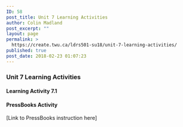 ```yaml
---
ID: 58
post_title: Unit 7 Learning Activities
author: Colin Madland
post_excerpt: ""
layout: page
permalink: >
  https://create.twu.ca/ldrs501-su18/unit-7-learning-activities/
published: true
post_date: 2018-02-23 01:07:23
---
```

<h3>Unit 7 Learning Activities</h3>
<h4>Learning Activity 7.1</h4>
<h4>PressBooks Activity</h4>
[Link to PressBooks instruction here]

&nbsp;